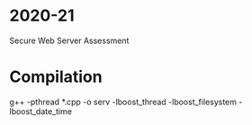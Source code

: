 # 2020-21

Secure Web Server Assessment

# Compilation


g++ -pthread *.cpp -o serv -lboost_thread  -lboost_filesystem -lboost_date_time

